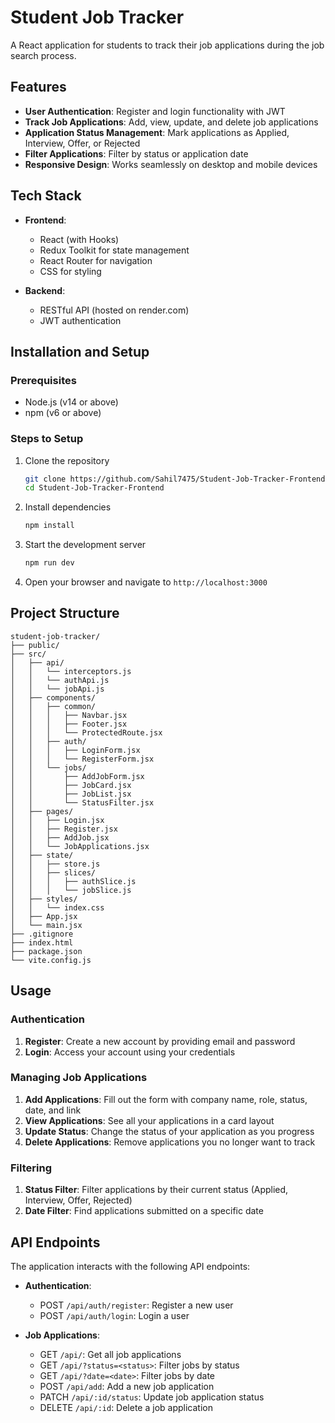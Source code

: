 # Student Job Tracker

A React application for students to track their job applications during the job search process.

## Features

- **User Authentication**: Register and login functionality with JWT
- **Track Job Applications**: Add, view, update, and delete job applications
- **Application Status Management**: Mark applications as Applied, Interview, Offer, or Rejected
- **Filter Applications**: Filter by status or application date
- **Responsive Design**: Works seamlessly on desktop and mobile devices

## Tech Stack

- **Frontend**:
  - React (with Hooks)
  - Redux Toolkit for state management
  - React Router for navigation
  - CSS for styling

- **Backend**:
  - RESTful API (hosted on render.com)
  - JWT authentication

## Installation and Setup

### Prerequisites

- Node.js (v14 or above)
- npm (v6 or above)

### Steps to Setup

1. Clone the repository
   ```bash
   git clone https://github.com/Sahil7475/Student-Job-Tracker-Frontend.git
   cd Student-Job-Tracker-Frontend
   ```

2. Install dependencies
   ```bash
   npm install
   ```

3. Start the development server
   ```bash
   npm run dev
   ```

4. Open your browser and navigate to `http://localhost:3000`

## Project Structure

```
student-job-tracker/
├── public/
├── src/
│   ├── api/
│   │   └── interceptors.js
│   │   └── authApi.js
│   │   └── jobApi.js
│   ├── components/
│   │   ├── common/
│   │   │   ├── Navbar.jsx
│   │   │   ├── Footer.jsx
│   │   │   └── ProtectedRoute.jsx
│   │   ├── auth/
│   │   │   ├── LoginForm.jsx
│   │   │   └── RegisterForm.jsx
│   │   └── jobs/
│   │       ├── AddJobForm.jsx
│   │       ├── JobCard.jsx
│   │       ├── JobList.jsx
│   │       └── StatusFilter.jsx
│   ├── pages/
│   │   ├── Login.jsx
│   │   ├── Register.jsx
│   │   ├── AddJob.jsx
│   │   └── JobApplications.jsx
│   ├── state/
│   │   ├── store.js
│   │   ├── slices/
│   │   │   ├── authSlice.js
│   │   │   └── jobSlice.js
│   ├── styles/
│   │   └── index.css
│   ├── App.jsx
│   └── main.jsx
├── .gitignore
├── index.html
├── package.json
└── vite.config.js
```

## Usage

### Authentication

1. **Register**: Create a new account by providing email and password
2. **Login**: Access your account using your credentials

### Managing Job Applications

1. **Add Applications**: Fill out the form with company name, role, status, date, and link
2. **View Applications**: See all your applications in a card layout
3. **Update Status**: Change the status of your application as you progress
4. **Delete Applications**: Remove applications you no longer want to track

### Filtering

1. **Status Filter**: Filter applications by their current status (Applied, Interview, Offer, Rejected)
2. **Date Filter**: Find applications submitted on a specific date

## API Endpoints

The application interacts with the following API endpoints:

- **Authentication**:
  - POST `/api/auth/register`: Register a new user
  - POST `/api/auth/login`: Login a user

- **Job Applications**:
  - GET `/api/`: Get all job applications
  - GET `/api/?status=<status>`: Filter jobs by status
  - GET `/api/?date=<date>`: Filter jobs by date
  - POST `/api/add`: Add a new job application
  - PATCH `/api/:id/status`: Update job application status
  - DELETE `/api/:id`: Delete a job application
